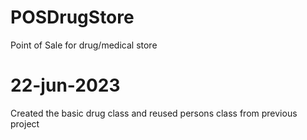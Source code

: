 # POSDrugStore
Point of Sale for drug/medical store
# 22-jun-2023
Created the basic drug class and reused persons class from previous project

